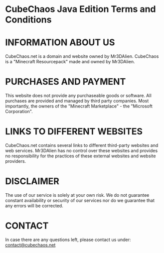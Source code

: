 # CubeChaos Java Edition Terms and Conditions

# INFORMATION ABOUT US
CubeChaos.net is a domain and website owned by Mr3DAlien.
CubeChaos is a "Minecraft Resourcepack" made and owned by Mr3DAlien.

# PURCHASES AND PAYMENT
This website does not provide any purchaseable goods or software. All purchases are provided and managed by third party companies. Most importantly, the owners of the "Minecraft Marketplace" - the "Microsoft Corporation".

# LINKS TO DIFFERENT WEBSITES
CubeChaos.net contains several links to different third-party websites and web services. Mr3DAlien has no control over these websites and provides no responsibility for the practices of these external websites and website providers.

# DISCLAIMER
The use of our service is solely at your own risk. We do not guarantee constant availability or security of our services nor do we guarantee that any errors will be corrected.

# CONTACT
In case there are any questions left, please contact us under:
contact@cubechaos.net
